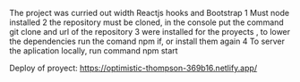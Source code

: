 The project was curried out width Reactjs hooks and Bootstrap
1 Must node installed
2 the repository must be cloned, in the console put the command git clone and url of the repository
3 were installed for the proyects , to lower the dependencies run the comand npm if, or install them again 
4 To server the aplication locally, run command npm start

Deploy of proyect: https://optimistic-thompson-369b16.netlify.app/